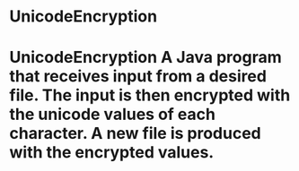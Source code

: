 # UnicodeEncryption
# UnicodeEncryption   A Java program that receives input from a desired file.  The input is then encrypted with the unicode values of each character.  A new file is produced with the encrypted values. 

